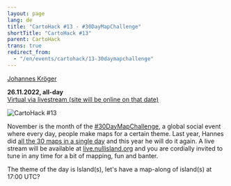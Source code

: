 ```yaml
---
layout: page
lang: de
title: "CartoHack #13 - #30DayMapChallenge"
shortTitle: "CartoHack #13" 
parent: CartoHack
trans: true
redirect_from:
  - "/en/events/cartohack/13-30daymapchallenge"
---
```


<a href="https://norden.social/@cartocalypse">Johannes Kröger</a><br />

<strong>26.11.2022, all-day</strong><br />
<a href="https://live.nullisland.org/">Virtual via livestream (site will be online on that date)</a>

![CartoHack #13](/images/cartohack/13-30daymapchallenge.jpg)

November is the month of the <a href="https://30daymapchallenge.com/">#30DayMapChallenge</a>, a global social event where every day, people make maps for a certain theme. Last year, Hannes did <a href="https://hannes.enjoys.it/blog/2022/11/30daymapchallenge-as-1day30mapschallenge-2021/">all the 30 maps in a single day</a> and this year he will do it again. A live stream will be available at <a href="https://live.nullisland.org/">live.nullisland.org</a> and you are cordially invited to tune in any time for a bit of mapping, fun and banter.

The theme of the day is Island(s), let's have a map-along of island(s) at 17:00 UTC?